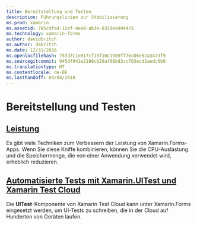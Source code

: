 ```yaml
---
title: Bereitstellung und Testen
description: Führungslinien zur Stabilisierung
ms.prod: xamarin
ms.assetid: 705c9fa4-12ef-4ee0-ab3e-8319ee9944c5
ms.technology: xamarin-forms
author: davidbritch
ms.author: dabritch
ms.date: 12/31/2016
ms.openlocfilehash: 75fd7c1e817cf15f10c1989ff76c05e82a3473f9
ms.sourcegitcommit: 945df041e2180cb20af08b83cc703ecd1aedc6b0
ms.translationtype: HT
ms.contentlocale: de-DE
ms.lasthandoff: 04/04/2018
---
```

# <a name="deployment-and-testing"></a>Bereitstellung und Testen

## <a name="performanceperformancemd"></a>[Leistung](performance.md)

Es gibt viele Techniken zum Verbessern der Leistung von Xamarin.Forms-Apps. Wenn Sie diese Kniffe kombinieren, können Sie die CPU-Auslastung und die Speichermenge, die von einer Anwendung verwendet wird, erheblich reduzieren.

## <a name="automated-testing-with-xamarinuitest-and-xamarin-test-clouduitest-and-test-cloudmd"></a>[Automatisierte Tests mit Xamarin.UITest und Xamarin Test Cloud](uitest-and-test-cloud.md)

Die **UITest**-Komponente von Xamarin Test Cloud kann unter Xamarin.Forms eingesetzt werden, um UI-Tests zu schreiben, die in der Cloud auf Hunderten von Geräten laufen.
